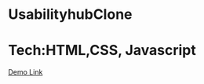 # UsabilityhubClone
# Tech:HTML,CSS, Javascript
[Demo Link](https://rathaur534.github.io/UsabilityhubClone/)
